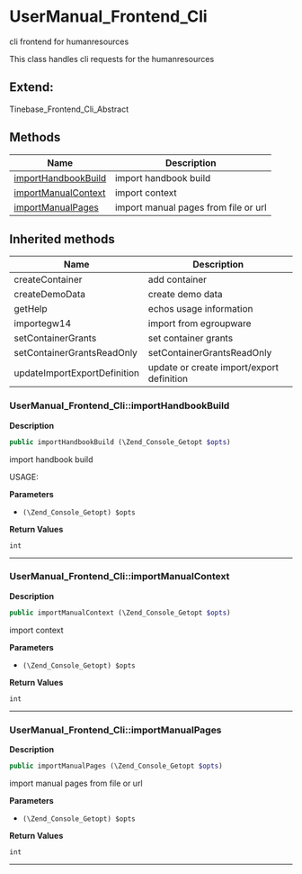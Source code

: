 # UserManual_Frontend_Cli  

cli frontend for humanresources

This class handles cli requests for the humanresources  



## Extend:

Tinebase_Frontend_Cli_Abstract

## Methods

| Name | Description |
|------|-------------|
|[importHandbookBuild](#usermanual_frontend_cliimporthandbookbuild)|import handbook build|
|[importManualContext](#usermanual_frontend_cliimportmanualcontext)|import context|
|[importManualPages](#usermanual_frontend_cliimportmanualpages)|import manual pages from file or url|

## Inherited methods

| Name | Description |
|------|-------------|
|createContainer|add container|
|createDemoData|create demo data|
|getHelp|echos usage information|
|importegw14|import from egroupware|
|setContainerGrants|set container grants|
|setContainerGrantsReadOnly|setContainerGrantsReadOnly|
|updateImportExportDefinition|update or create import/export definition|



### UserManual_Frontend_Cli::importHandbookBuild  

**Description**

```php
public importHandbookBuild (\Zend_Console_Getopt $opts)
```

import handbook build 

USAGE: 

**Parameters**

* `(\Zend_Console_Getopt) $opts`

**Return Values**

`int`




<hr />


### UserManual_Frontend_Cli::importManualContext  

**Description**

```php
public importManualContext (\Zend_Console_Getopt $opts)
```

import context 

 

**Parameters**

* `(\Zend_Console_Getopt) $opts`

**Return Values**

`int`




<hr />


### UserManual_Frontend_Cli::importManualPages  

**Description**

```php
public importManualPages (\Zend_Console_Getopt $opts)
```

import manual pages from file or url 

 

**Parameters**

* `(\Zend_Console_Getopt) $opts`

**Return Values**

`int`




<hr />

